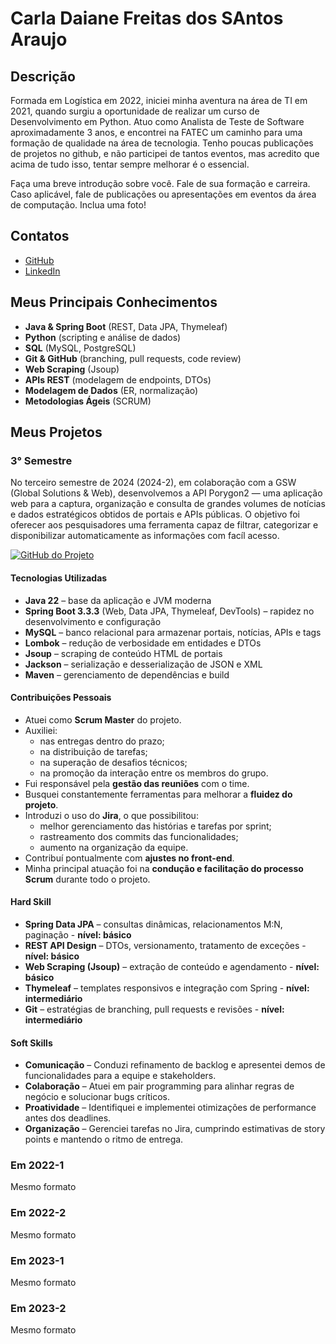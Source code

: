 
# Carla Daiane Freitas dos SAntos Araujo

## Descrição

Formada em Logística em 2022, iniciei minha aventura na área de TI em 2021, quando surgiu a oportunidade de realizar um curso de Desenvolvimento em Python. Atuo como Analista de Teste de Software aproximadamente 3 anos, e encontrei na FATEC um caminho para uma formação de qualidade na área de tecnologia.
Tenho poucas publicações de projetos no github, e não participei de tantos eventos, mas acredito que acima de tudo isso, tentar sempre melhorar é o essencial.

Faça uma breve introdução sobre você. Fale de sua formação e carreira. Caso aplicável, fale de publicações ou apresentações em eventos da área de computação. Inclua uma foto!

## Contatos
* [GitHub](https://github.com/carladaiane)
* [LinkedIn](https://www.linkedin.com)

## Meus Principais Conhecimentos
- **Java & Spring Boot** (REST, Data JPA, Thymeleaf)  
- **Python** (scripting e análise de dados)  
- **SQL** (MySQL, PostgreSQL)  
- **Git & GitHub** (branching, pull requests, code review)  
- **Web Scraping** (Jsoup)  
- **APIs REST** (modelagem de endpoints, DTOs)  
- **Modelagem de Dados** (ER, normalização)  
- **Metodologias Ágeis** (SCRUM)


## Meus Projetos

### 3° Semestre

No terceiro semestre de 2024 (2024-2), em colaboração com a GSW (Global Solutions & Web), desenvolvemos a API Porygon2 — uma aplicação web para a captura, organização e consulta de grandes volumes de notícias e dados estratégicos obtidos de portais e APIs públicas. O objetivo foi oferecer aos pesquisadores uma ferramenta capaz de filtrar, categorizar e disponibilizar automaticamente as informações com facíl acesso.

[![GitHub do Projeto](https://img.shields.io/badge/GitHub-Porygon2-181717?style=for-the-badge&logo=github&logoColor=white)](https://github.com/PorygonAPI/Porygon2)

#### Tecnologias Utilizadas
- **Java 22** – base da aplicação e JVM moderna  
- **Spring Boot 3.3.3** (Web, Data JPA, Thymeleaf, DevTools) – rapidez no desenvolvimento e configuração  
- **MySQL** – banco relacional para armazenar portais, notícias, APIs e tags  
- **Lombok** – redução de verbosidade em entidades e DTOs  
- **Jsoup** – scraping de conteúdo HTML de portais  
- **Jackson** – serialização e desserialização de JSON e XML  
- **Maven** – gerenciamento de dependências e build

#### Contribuições Pessoais

- Atuei como **Scrum Master** do projeto.
- Auxiliei:
  - nas entregas dentro do prazo;
  - na distribuição de tarefas;
  - na superação de desafios técnicos;
  - na promoção da interação entre os membros do grupo.
- Fui responsável pela **gestão das reuniões** com o time.
- Busquei constantemente ferramentas para melhorar a **fluidez do projeto**.
- Introduzi o uso do **Jira**, o que possibilitou:
  - melhor gerenciamento das histórias e tarefas por sprint;
  - rastreamento dos commits das funcionalidades;
  - aumento na organização da equipe.
- Contribuí pontualmente com **ajustes no front-end**.
- Minha principal atuação foi na **condução e facilitação do processo Scrum** durante todo o projeto.


#### Hard Skill 
- **Spring Data JPA** – consultas dinâmicas, relacionamentos M:N, paginação - **nível: básico** 
- **REST API Design** – DTOs, versionamento, tratamento de exceções - **nível: básico**
- **Web Scraping (Jsoup)** – extração de conteúdo e agendamento - **nível: básico**  
- **Thymeleaf** – templates responsivos e integração com Spring - **nível: intermediário**
- **Git** – estratégias de branching, pull requests e revisões - **nível: intermediário**

#### Soft Skills
- **Comunicação** – Conduzi refinamento de backlog e apresentei demos de funcionalidades para a equipe e stakeholders.  
- **Colaboração** – Atuei em pair programming para alinhar regras de negócio e solucionar bugs críticos.  
- **Proatividade** – Identifiquei e implementei otimizações de performance antes dos deadlines.  
- **Organização** – Gerenciei tarefas no Jira, cumprindo estimativas de story points e mantendo o ritmo de entrega.

### Em 2022-1
Mesmo formato

### Em 2022-2
Mesmo formato

### Em 2023-1
Mesmo formato

### Em 2023-2
Mesmo formato





